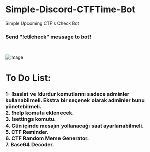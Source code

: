 # Simple-Discord-CTFTime-Bot
Simple Upcoming CTF's Check Bot<br>
<h3>Send "!ctfcheck" message to bot!</h3><br>

![image](https://user-images.githubusercontent.com/88983987/214136149-d88d8e12-326e-4ef9-a16e-41264b614b9f.png)

# To Do List:
<h3>1- !baslat ve !durdur komutlarını sadece adminler kullanabilmeli. Ekstra bir seçenek olarak adminler bunu yönetebilmeli.<br>
2. !help komutu eklenecek.<br>
3. !settings komutu.<br>
4. Gün içinde mesajın yollanacağı saat ayarlanabilmeli.<br>
5. CTF Reminder.<br>
6. CTF Random Meme Generator.<br>
7. Base64 Decoder.</h3> 

